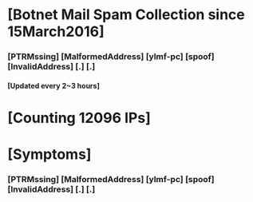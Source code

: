 # [Botnet Mail Spam Collection since 15March2016]
### [PTRMssing] [MalformedAddress] [ylmf-pc] [spoof] [InvalidAddress] [.] [.]
#### [Updated every 2~3 hours]

# [Counting 12096 IPs]

# [Symptoms] 
###   [PTRMssing] [MalformedAddress] [ylmf-pc] [spoof] [InvalidAddress] [.] [.]
